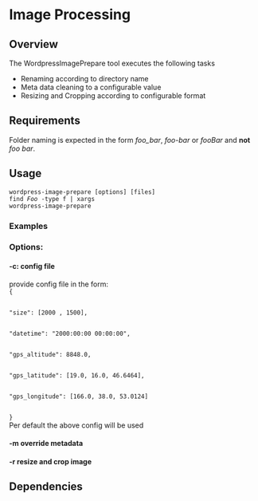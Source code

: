 # Image Processing
## Overview
The WordpressImagePrepare tool executes the following tasks
- Renaming according to directory name
- Meta data cleaning to a configurable value
- Resizing and Cropping according to configurable format
## Requirements
Folder naming is expected in the form *foo_bar*, *foo-bar* or *fooBar* and **not** *foo bar*.
## Usage
<code>wordpress-image-prepare [options] [files]</code>  
<code>find *Foo* -type f | xargs wordpress-image-prepare</code>  
### Examples
### Options:
#### -c: config file
provide config file in the form:  
<code>{<br/>  
  "size": [2000 , 1500],<br/>  
  "datetime": "2000:00:00 00:00:00",<br/>  
  "gps_altitude": 8848.0,<br/>  
  "gps_latitude": [19.0, 16.0, 46.6464],<br/>  
  "gps_longitude": [166.0, 38.0, 53.0124]<br/>  
}</code>  
Per default the above config will be used
#### -m override metadata
#### -r resize and crop image
## Dependencies